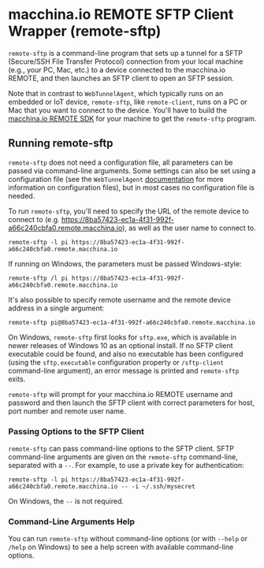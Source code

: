 # macchina.io REMOTE SFTP Client Wrapper (remote-sftp)

`remote-sftp` is a command-line program that sets up a tunnel for a SFTP
(Secure/SSH File Transfer Protocol) connection from your local machine
(e.g., your PC, Mac, etc.) to a device connected to the macchina.io
REMOTE, and then launches an SFTP client to open an SFTP session.

Note that in contrast to `WebTunnelAgent`, which typically runs on an embedded or IoT
device, `remote-sftp`, like `remote-client`, runs on a PC or Mac that you want to connect
to the device. You'll have to build the [macchina.io REMOTE SDK](../../README.md)
for your machine to get the `remote-sftp` program.

## Running remote-sftp

`remote-sftp` does not need a configuration file, all parameters can be passed
via command-line arguments. Some settings can also be set using a configuration file
(see the `WebTunnelAgent` [documentation](../WebTunnelAgent/README.md) for more
information on configuration files), but in most cases no configuration file is needed.

To run `remote-sftp`, you'll need to specify the URL of the remote device to connect
to (e.g. https://8ba57423-ec1a-4f31-992f-a66c240cbfa0.remote.macchina.io), as well as the
user name to connect to.

```
remote-sftp -l pi https://8ba57423-ec1a-4f31-992f-a66c240cbfa0.remote.macchina.io
```

If running on Windows, the parameters must be passed Windows-style:

```
remote-sftp /l pi https://8ba57423-ec1a-4f31-992f-a66c240cbfa0.remote.macchina.io
```

It's also possible to specify remote username and the remote device address in a single
argument:

```
remote-sftp pi@8ba57423-ec1a-4f31-992f-a66c240cbfa0.remote.macchina.io
```

On Windows, `remote-sftp` first looks for `sftp.exe`, which is available in newer
releases of Windows 10 as an optional install. If no SFTP client executable could be found,
and also no executable has been configured (using the `sftp.executable` configuration property
or `/sftp-client` command-line argument), an error message is printed and
`remote-sftp` exits.

`remote-sftp` will prompt for your macchina.io REMOTE username and password and
then launch the SFTP client with correct parameters for host, port number and
remote user name.

### Passing Options to the SFTP Client

`remote-sftp` can pass command-line options to the SFTP client. SFTP command-line arguments
are given on the `remote-sftp` command-line, separated with a `--`. For example, to use
a private key for authentication:

```
remote-sftp -l pi https://8ba57423-ec1a-4f31-992f-a66c240cbfa0.remote.macchina.io -- -i ~/.ssh/mysecret
```

On Windows, the `--` is not required.

### Command-Line Arguments Help

You can run `remote-sftp` without command-line options (or with `--help`
or `/help` on Windows) to see a help screen with available command-line options.

